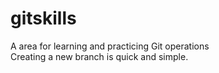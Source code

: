 # gitskills  
A area for learning and practicing Git operations  
Creating a new branch is quick and simple.  

